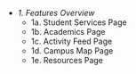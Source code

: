 - *1\. Features Overview*  
  - 1a. Student Services Page  
  - 1b. Academics Page  
  - 1c. Activity Feed Page  
  - 1d. Campus Map Page  
  - 1e. Resources Page
